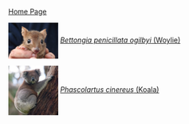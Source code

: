 [Home Page](index.md)

<img src = "images/Bettongia_pencillata.jpg" width = 100 align = "center">  [*Bettongia penicillata ogilbyi* (Woylie)](./species/Bettongia_penicillata_ogilbyi.md)

<img src = "images/Phascolartus_cinereus.jpg" width = 100 align = "center">  [*Phascolartus cinereus* (Koala)](./species/Phascolartus_cinereus.md)
